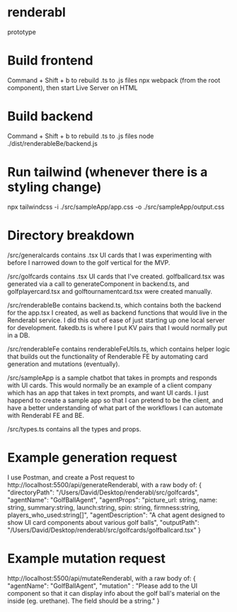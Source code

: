 # renderabl
prototype

# Build frontend
Command + Shift + b to rebuild .ts to .js files
npx webpack (from the root component), then start Live Server on HTML

# Build backend
Command + Shift + b to rebuild .ts to .js files
node ./dist/renderableBe/backend.js 

# Run tailwind (whenever there is a styling change)
npx tailwindcss -i ./src/sampleApp/app.css -o ./src/sampleApp/output.css

# Directory breakdown
/src/generalcards contains .tsx UI cards that I was experimenting with before I narrowed down to the golf vertical for the MVP.

/src/golfcards contains .tsx UI cards that I've created. golfballcard.tsx was generated via a call to generateComponent in backend.ts, and golfplayercard.tsx and golftournamentcard.tsx were created manually.

/src/renderableBe contains backend.ts, which contains both the backend for the app.tsx I created, as well as backend functions that would live in the Renderabl service. I did this out of ease of just starting up one local server for development. fakedb.ts is where I put KV pairs that I would normally put in a DB.

/src/renderableFe contains renderableFeUtils.ts, which contains helper logic that builds out the functionality of Renderable FE by automating card generation and mutations (eventually).

/src/sampleApp is a sample chatbot that takes in prompts and responds with UI cards. This would normally be an example of a client company which has an app that takes in text prompts, and want UI cards. I just happend to create a sample app so that I can pretend to be the client, and have a better understanding of what part of the workflows I can automate with Renderabl FE and BE.

/src/types.ts contains all the types and props.

# Example generation request
I use Postman, and create a Post request to http://localhost:5500/api/generateRenderabl, with a raw body of:
{
    "directoryPath": "/Users/David/Desktop/renderabl/src/golfcards",
    "agentName": "GolfBallAgent",
    "agentProps": "picture_url: string, name: string, summary:string, launch:string, spin: string, firmness:string, players_who_used:string[]",
    "agentDescription": "A chat agent designed to show UI card components about various golf balls",
    "outputPath": "/Users/David/Desktop/renderabl/src/golfcards/golfballcard.tsx"
}

# Example mutation request
http://localhost:5500/api/mutateRenderabl, with a raw body of:
{
    "agentName": "GolfBallAgent",
    "mutation" : "Please add to the UI component so that it can display info about the golf ball's material on the inside (eg. urethane). The field should be a string."
}
